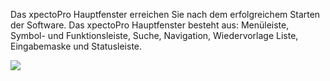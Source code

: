 Das xpectoPro Hauptfenster erreichen Sie nach dem erfolgreichem Starten der Software. 
Das xpectoPro Hauptfenster besteht aus: Menüleiste, Symbol- und Funktionsleiste, Suche, Navigation, Wiedervorlage Liste, Eingabemaske und Statusleiste.

![](http://xpecto.github.io/docs/img/img_1437996864629.png)

